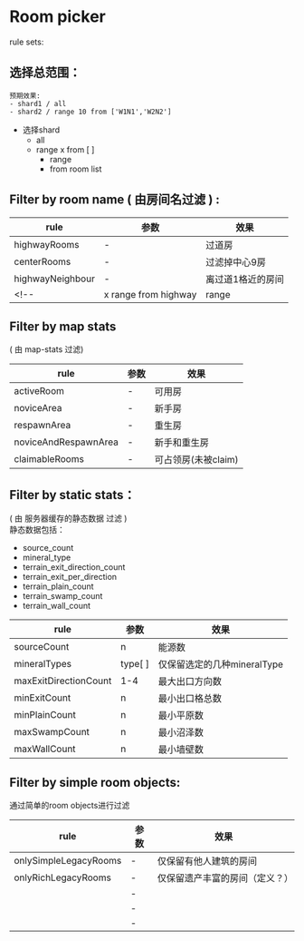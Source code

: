 # Room picker

rule sets:

## 选择总范围：

    预期效果:   
    - shard1 / all  
    - shard2 / range 10 from ['W1N1','W2N2'] 
    

- 选择shard
  -  all
  -  range x from [ ]
     - range
     - from room list



## Filter by room name ( 由房间名过滤 ) :   

| rule             | 参数                 | 效果              |
| ---------------- | -------------------- | ----------------- |
| highwayRooms     | -                    | 过道房            |
| centerRooms      | -                    | 过滤掉中心9房     |
| highwayNeighbour | -                    | 离过道1格近的房间 |
| <!--             | x range from highway | range             | 仅保留离过道n格近的房间 | --> |

## Filter by map stats
 ( 由 map-stats 过滤)

 | rule                 | 参数 | 效果                |
 | -------------------- | ---- | ------------------- |
 | activeRoom           | -    | 可用房              |
 | noviceArea           | -    | 新手房              |
 | respawnArea          | -    | 重生房              |
 | noviceAndRespawnArea | -    | 新手和重生房        |
 | claimableRooms       | -    | 可占领房(未被claim) |


## Filter by static stats：
 ( 由 服务器缓存的静态数据 过滤 )   
静态数据包括：  
<!-- - room_status - 不是很静态 -->
- source_count
- mineral_type
- terrain_exit_direction_count
- terrain_exit_per_direction
- terrain_plain_count
- terrain_swamp_count
- terrain_wall_count 

    
| rule                  | 参数    | 效果                        |
| --------------------- | ------- | --------------------------- |
| sourceCount           | n       | 能源数                      |
| mineralTypes          | type[ ] | 仅保留选定的几种mineralType |
| maxExitDirectionCount | 1-4     | 最大出口方向数              |
| minExitCount          | n       | 最小出口格总数              |
| minPlainCount         | n       | 最小平原数                  |
| maxSwampCount         | n       | 最小沼泽数                  |
| maxWallCount          | n       | 最小墙壁数                  |



## Filter by simple room objects:  
通过简单的room objects进行过滤

| rule                  | 参数 | 效果                           |
| --------------------- | ---- | ------------------------------ |
| onlySimpleLegacyRooms | -    | 仅保留有他人建筑的房间         |
| onlyRichLegacyRooms   | -    | 仅保留遗产丰富的房间（定义？） |
|                       | -    |                                |
|                       | -    |                                |
|                       | -    |                                |








